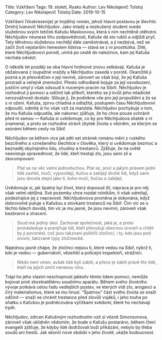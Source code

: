 Title: Vzkříšení
Tags: 19. století, Rusko
Author: Lev Nikolajevič Tolstoj
Category: Lev Nikolajevič Tolstoj
Date: 2019-10-15

Vzkříšení (Voskresenije) je trojdílný román, jehož hlavní postavou je šlechtic Dmitrij Ivanovič Něchljudov. Jako mladý a nezkušený student svede služebnou svých tetiček Kaťušu Maslovovou, která s ním nechtěně otěhotní. Něchljudov neunese tíhu zodpovědnosti, Kaťuše dá sto rublů a odjíždí pryč. Tety těhotnou služebnou nechtějí dále zaměstnávat, a jí nezbývá, než se začít živit nejstarším řemeslem lidstva — stává se z ní prostitutka. Dítě, které Něchljudovovi porodí, umírá po cestě do nalezince, kam jej Kaťuša nechala odvézt.

O několik let později se oba hlavní hrdinové znovu setkávají. Kaťuša je obžalovaná z loupežné vraždy a Něchljudov zasedá v porotě. Okamžitě ji pozná a je přesvědčen o její nevině, zároveň se však bojí, že jej Kaťuša prozradí a veřejně znemožní. Přesto odhodlaně bojuje za její osvobození, justiční omyl ji však odsoudí k nuceným pracím na Sibiři. Něchljudov je rozhodnut jí pomoci a odčinit tak příkoří, kterého se jí kvůli jeho mladické nerozvážnosti dostalo. Slibuje jí, že podnikne vše pro její propuštění a že se s ní ožení. Kaťuša, zprvu chladná a odtažitá, postupem času Něchljudovovi odpouští, odmítá si ho však vzít za manžela. Něchljudov pochybuje o tom, že mu Kaťuša odpustila, ale nakonec zjišťuje, že ho chce pouze ochránit před ní samou — Kaťuša si uvědomuje, co by pro Něchljudova sňatek s ní znamenal, a proto se rozhodne strávit zbytek života s vězněm, se kterým se seznámí během cesty na Sibiř.

Něchljudov se během více jak pěti set stránek románu mění z ruského bezcitného a vznešeného šlechtice v člověka, který si uvědomuje bezmoc a beznaděj obyčejného lidu, chudiny a trestanců. Zjišťuje, že na světě neexistuje spravedlnost, že lidé, kteří trestají zlo, jsou sami zlí a zkorumpovaní:


> Ptal se na věc velmi jednoduchou. Ptal se, proč a jakým právem jedni lidé zavřeli, mučí, vypovídají, tlučou a zabíjejí druhé lidi, když sami jsou docela stejní jako ti, koho mučí, tlučou a zabíjejí.

Uvědomuje si, jak špatný byl život, který doposud žil, náprava je pro něj však velmi obtížná. Své pozemky chce rozdat rolníkům, ti však odmítají, podezírajíce jej z nepravosti. Něchljudovova proměna je dokonána, když dobrovolně putuje s Kaťušou a stovkami trestanců na Sibiř.
Čím víc se o těchto lidech dovídá, tím víc je mu jasné, že jsou nevinní, zároveň však bezbranní a ztracení.


> Soud má jediný úkol. Zachovat společnost, jaká je, a proto pronásleduje a pranýřuje lidi, kteří převyšují obecnou úroveň a chtěli by ji povznést, což jsou takzvaní političtí zločinci, i ty, kdo jsou pod úrovní, takzvané typy zločinecké.

Najednou jasně chápe, že zločinci nejsou ti, které vedou na Sibiř, nýbrž ti, kdo je vedou — gubernátoři, vězeňští a policejní inspektoři, strážníci.


> Nikdo není vinen, avšak lidé byli zabiti, a přece je zabili právě tito lidé, kteří na jejich smrti nenesou vinu.

Trápí ho jeho vlastní neschopnost jakkoliv těmto lidem pomoci, nemůže bojovat proti zkostnatělému soudnímu aparátu. Během svého životního vývoje potkává celou řadu vedlejších postav, ve kterých vidí zlo, aroganci a čirý materialismus, které se mu hnusí. “Špatnou” část svého života se snaží odčinit — snaží se chránit trestance před zlovůlí vojáků, i jeho touha po sňatku s Kaťušou je podněcována výčitkami svědomí, které ho nechávají trpět.

Něchljudov, zdrcen Kaťušiným rozhodnutím vzít si vězně Simonsonova, zároveň však uklidněn vědomím, že bude o Kaťušu postaráno, během čtení evangelií zjišťuje, že kdyby lidé dodržovali boží přikázání, nebylo by třeba soudů ani trestů. Jak skončí nové období v jeho životě, ukáže budoucnost.


